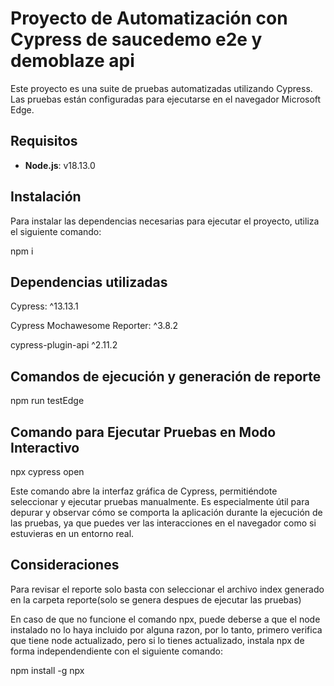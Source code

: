 # Proyecto de Automatización con Cypress de saucedemo e2e y demoblaze api

Este proyecto es una suite de pruebas automatizadas utilizando Cypress. Las pruebas están configuradas para ejecutarse en el navegador Microsoft Edge.

## Requisitos

- **Node.js**: v18.13.0

## Instalación

Para instalar las dependencias necesarias para ejecutar el proyecto, utiliza el siguiente comando:

npm i

## Dependencias utilizadas 

Cypress: ^13.13.1

Cypress Mochawesome Reporter: ^3.8.2

cypress-plugin-api ^2.11.2

## Comandos de ejecución y generación de reporte

npm run testEdge

## Comando para Ejecutar Pruebas en Modo Interactivo

npx cypress open

Este comando abre la interfaz gráfica de Cypress, permitiéndote seleccionar y ejecutar pruebas manualmente. Es especialmente útil para depurar y observar cómo se comporta la aplicación durante la ejecución de las pruebas, ya que puedes ver las interacciones en el navegador como si estuvieras en un entorno real.

## Consideraciones

Para revisar el reporte solo basta con seleccionar el archivo index generado en la carpeta reporte(solo se genera despues de ejecutar las pruebas)

En caso de que no funcione el comando npx, puede deberse a que el node instalado no lo haya incluido por alguna razon, por lo tanto, primero verifica que tiene node actualizado, pero si lo tienes actualizado, instala npx de forma independendiente con el siguiente comando:

npm install -g npx

